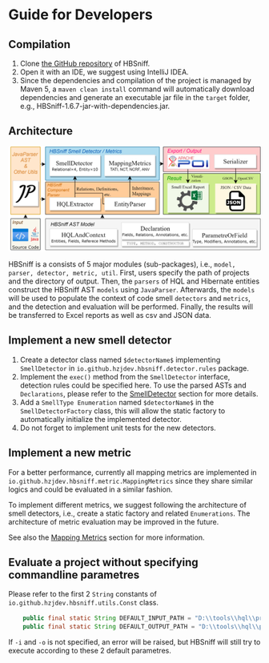 # Guide for Developers

## Compilation
1. Clone [the GitHub repository](https://github.com/HBSniff/HBSniff) of HBSniff. 
2. Open it with an IDE, we suggest using IntelliJ IDEA. 
3. Since the dependencies and compilation of the project is managed by Maven 5, a ```maven clean install``` command will automatically download dependencies and generate an executable jar file in the ```target``` folder, e.g., HBSniff-1.6.7-jar-with-dependencies.jar.

## Architecture
![architecture](architecture.png)

HBSniff is a consists of 5 major modules (sub-packages), i.e., ```model, parser, detector, metric, util```. First, users specify the path of projects and the directory of output. Then, the ```parsers``` of HQL and Hibernate entities construct the HBSniff AST ```models``` using ```JavaParser```. Afterwards, the ```models``` will be used to populate the context of code smell ```detectors``` and ```metrics```, and the detection and evaluation will be performed. Finally, the results will be transferred to Excel reports as well as csv and JSON data. 

## Implement a new smell detector

1. Create a detector class named ```$detectorName$``` implementing ```SmellDetector``` in ```io.github.hzjdev.hbsniff.detector.rules``` package.
2. Implement the ```exec()``` method from the ```SmellDetector``` interface, detection rules could be specified here. To use the parsed ASTs and ```Declarations```, please refer to the [SmellDetector](smellDetector.md) section for more details.       
3. Add a ```SmellType Enumeration``` named ```$detectorName$``` in the ```SmellDetectorFactory``` class, this will allow the static factory to automatically initialize the implemented detector.  
4. Do not forget to implement unit tests for the new detectors.

## Implement a new metric

For a better performance, currently all mapping metrics are implemented in ```io.github.hzjdev.hbsniff.metric.MappingMetrics``` since they share similar logics and could be evaluated in a similar fashion. 

To implement different metrics, we suggest following the architecture of smell detectors, i.e., create a static factory and related ```Enumerations```. The architecture of metric evaluation may be improved in the future.     

See also the [Mapping Metrics](mappingMetricsEvaluator.md) section for more information.

## Evaluate a project without specifying commandline parametres
Please refer to the first 2 ```String``` constants of ``` io.github.hzjdev.hbsniff.utils.Const``` class.

```java
    public final static String DEFAULT_INPUT_PATH = "D:\\tools\\hql\\projects\\BroadleafCommerce";
    public final static String DEFAULT_OUTPUT_PATH = "D:\\tools\\hql\\projects";
```
If ```-i``` and ```-o``` is not specified, an error will be raised, but HBSniff will still try to execute according to these 2 default parametres.